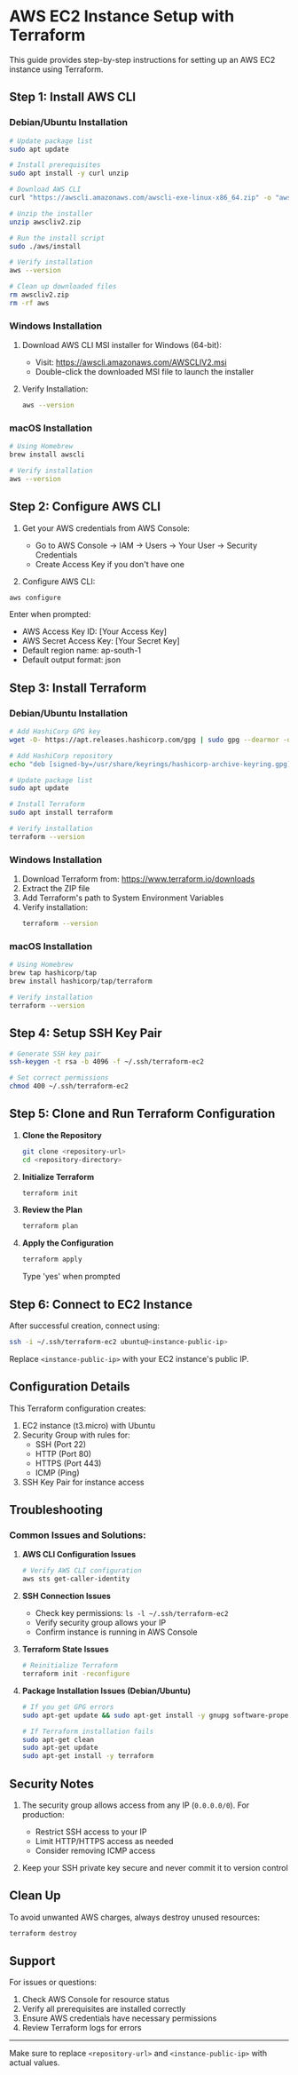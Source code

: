 # AWS EC2 Instance Setup with Terraform

This guide provides step-by-step instructions for setting up an AWS EC2 instance using Terraform.

## Step 1: Install AWS CLI

### Debian/Ubuntu Installation
```bash
# Update package list
sudo apt update

# Install prerequisites
sudo apt install -y curl unzip

# Download AWS CLI
curl "https://awscli.amazonaws.com/awscli-exe-linux-x86_64.zip" -o "awscliv2.zip"

# Unzip the installer
unzip awscliv2.zip

# Run the install script
sudo ./aws/install

# Verify installation
aws --version

# Clean up downloaded files
rm awscliv2.zip
rm -rf aws
```

### Windows Installation
1. Download AWS CLI MSI installer for Windows (64-bit):
   - Visit: https://awscli.amazonaws.com/AWSCLIV2.msi
   - Double-click the downloaded MSI file to launch the installer

2. Verify Installation:
   ```bash
   aws --version
   ```

### macOS Installation
```bash
# Using Homebrew
brew install awscli

# Verify installation
aws --version
```

## Step 2: Configure AWS CLI

1. Get your AWS credentials from AWS Console:
   - Go to AWS Console → IAM → Users → Your User → Security Credentials
   - Create Access Key if you don't have one

2. Configure AWS CLI:
```bash
aws configure
```
Enter when prompted:
- AWS Access Key ID: [Your Access Key]
- AWS Secret Access Key: [Your Secret Key]
- Default region name: ap-south-1
- Default output format: json

## Step 3: Install Terraform

### Debian/Ubuntu Installation
```bash
# Add HashiCorp GPG key
wget -O- https://apt.releases.hashicorp.com/gpg | sudo gpg --dearmor -o /usr/share/keyrings/hashicorp-archive-keyring.gpg

# Add HashiCorp repository
echo "deb [signed-by=/usr/share/keyrings/hashicorp-archive-keyring.gpg] https://apt.releases.hashicorp.com $(lsb_release -cs) main" | sudo tee /etc/apt/sources.list.d/hashicorp.list

# Update package list
sudo apt update

# Install Terraform
sudo apt install terraform

# Verify installation
terraform --version
```

### Windows Installation
1. Download Terraform from: https://www.terraform.io/downloads
2. Extract the ZIP file
3. Add Terraform's path to System Environment Variables
4. Verify installation:
   ```bash
   terraform --version
   ```

### macOS Installation
```bash
# Using Homebrew
brew tap hashicorp/tap
brew install hashicorp/tap/terraform

# Verify installation
terraform --version
```

## Step 4: Setup SSH Key Pair

```bash
# Generate SSH key pair
ssh-keygen -t rsa -b 4096 -f ~/.ssh/terraform-ec2

# Set correct permissions
chmod 400 ~/.ssh/terraform-ec2
```

## Step 5: Clone and Run Terraform Configuration

1. **Clone the Repository**
   ```bash
   git clone <repository-url>
   cd <repository-directory>
   ```

2. **Initialize Terraform**
   ```bash
   terraform init
   ```

3. **Review the Plan**
   ```bash
   terraform plan
   ```

4. **Apply the Configuration**
   ```bash
   terraform apply
   ```
   Type 'yes' when prompted

## Step 6: Connect to EC2 Instance

After successful creation, connect using:
```bash
ssh -i ~/.ssh/terraform-ec2 ubuntu@<instance-public-ip>
```
Replace `<instance-public-ip>` with your EC2 instance's public IP.

## Configuration Details

This Terraform configuration creates:
1. EC2 instance (t3.micro) with Ubuntu
2. Security Group with rules for:
   - SSH (Port 22)
   - HTTP (Port 80)
   - HTTPS (Port 443)
   - ICMP (Ping)
3. SSH Key Pair for instance access

## Troubleshooting

### Common Issues and Solutions:

1. **AWS CLI Configuration Issues**
   ```bash
   # Verify AWS CLI configuration
   aws sts get-caller-identity
   ```

2. **SSH Connection Issues**
   - Check key permissions: `ls -l ~/.ssh/terraform-ec2`
   - Verify security group allows your IP
   - Confirm instance is running in AWS Console

3. **Terraform State Issues**
   ```bash
   # Reinitialize Terraform
   terraform init -reconfigure
   ```

4. **Package Installation Issues (Debian/Ubuntu)**
   ```bash
   # If you get GPG errors
   sudo apt-get update && sudo apt-get install -y gnupg software-properties-common

   # If Terraform installation fails
   sudo apt-get clean
   sudo apt-get update
   sudo apt-get install -y terraform
   ```

## Security Notes

1. The security group allows access from any IP (`0.0.0.0/0`). For production:
   - Restrict SSH access to your IP
   - Limit HTTP/HTTPS access as needed
   - Consider removing ICMP access

2. Keep your SSH private key secure and never commit it to version control

## Clean Up

To avoid unwanted AWS charges, always destroy unused resources:
```bash
terraform destroy
```

## Support

For issues or questions:
1. Check AWS Console for resource status
2. Verify all prerequisites are installed correctly
3. Ensure AWS credentials have necessary permissions
4. Review Terraform logs for errors

---
Make sure to replace `<repository-url>` and `<instance-public-ip>` with actual values.